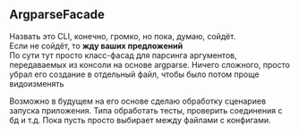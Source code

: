## ArgparseFacade

Назвать это CLI, конечно, громко, но пока, думаю, сойдёт. \
Если не сойдёт, то **жду ваших предложений**\
По сути тут просто класс-фасад для парсинга аргументов, передаваемых из консоли на основе argparse. Ничего сложного, просто убрал его создание в отдельный файл, чтобы было потом проще видоизменять

Возможно в будущем на его основе сделаю обработку сценариев запуска приложения. Типа обработать тесты, проверить соединения с бд и т.д. Пока пусть просто выбирает между файлами с конфигами.
